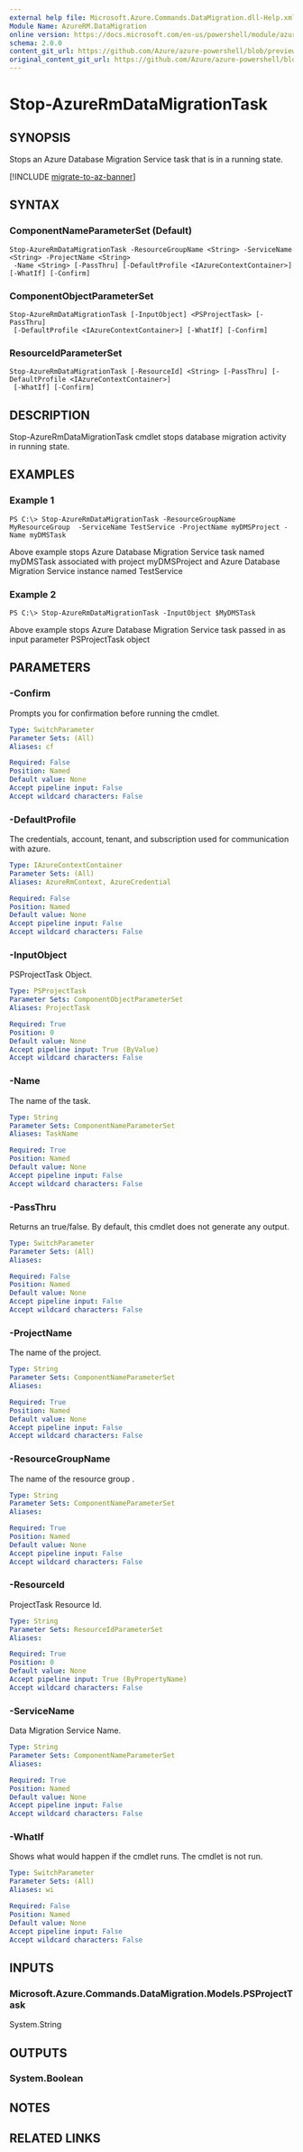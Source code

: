 ```yaml
---
external help file: Microsoft.Azure.Commands.DataMigration.dll-Help.xml
Module Name: AzureRM.DataMigration
online version: https://docs.microsoft.com/en-us/powershell/module/azurerm.datamigration/stop-azurermdatamigrationtask
schema: 2.0.0
content_git_url: https://github.com/Azure/azure-powershell/blob/preview/src/ResourceManager/DataMigration/Commands.DataMigration/help/Stop-AzureRmDataMigrationTask.md
original_content_git_url: https://github.com/Azure/azure-powershell/blob/preview/src/ResourceManager/DataMigration/Commands.DataMigration/help/Stop-AzureRmDataMigrationTask.md
---
```


# Stop-AzureRmDataMigrationTask

## SYNOPSIS
Stops an  Azure Database Migration Service task that is in a running state.

[!INCLUDE [migrate-to-az-banner](../../includes/migrate-to-az-banner.md)]

## SYNTAX

### ComponentNameParameterSet (Default)
```
Stop-AzureRmDataMigrationTask -ResourceGroupName <String> -ServiceName <String> -ProjectName <String>
 -Name <String> [-PassThru] [-DefaultProfile <IAzureContextContainer>] [-WhatIf] [-Confirm]
```

### ComponentObjectParameterSet
```
Stop-AzureRmDataMigrationTask [-InputObject] <PSProjectTask> [-PassThru]
 [-DefaultProfile <IAzureContextContainer>] [-WhatIf] [-Confirm]
```

### ResourceIdParameterSet
```
Stop-AzureRmDataMigrationTask [-ResourceId] <String> [-PassThru] [-DefaultProfile <IAzureContextContainer>]
 [-WhatIf] [-Confirm]
```

## DESCRIPTION
Stop-AzureRmDataMigrationTask cmdlet stops database migration activity in running state. 

## EXAMPLES

### Example 1
```
PS C:\> Stop-AzureRmDataMigrationTask -ResourceGroupName MyResourceGroup  -ServiceName TestService -ProjectName myDMSProject -Name myDMSTask
```

Above example stops Azure Database Migration Service task named myDMSTask associated with project myDMSProject and Azure Database Migration Service instance named TestService

### Example 2
```
PS C:\> Stop-AzureRmDataMigrationTask -InputObject $MyDMSTask
```

Above example stops Azure Database Migration Service task passed in as input parameter PSProjectTask object

## PARAMETERS

### -Confirm
Prompts you for confirmation before running the cmdlet.

```yaml
Type: SwitchParameter
Parameter Sets: (All)
Aliases: cf

Required: False
Position: Named
Default value: None
Accept pipeline input: False
Accept wildcard characters: False
```

### -DefaultProfile
The credentials, account, tenant, and subscription used for communication with azure.

```yaml
Type: IAzureContextContainer
Parameter Sets: (All)
Aliases: AzureRmContext, AzureCredential

Required: False
Position: Named
Default value: None
Accept pipeline input: False
Accept wildcard characters: False
```

### -InputObject
PSProjectTask Object.

```yaml
Type: PSProjectTask
Parameter Sets: ComponentObjectParameterSet
Aliases: ProjectTask

Required: True
Position: 0
Default value: None
Accept pipeline input: True (ByValue)
Accept wildcard characters: False
```

### -Name
The name of the task.

```yaml
Type: String
Parameter Sets: ComponentNameParameterSet
Aliases: TaskName

Required: True
Position: Named
Default value: None
Accept pipeline input: False
Accept wildcard characters: False
```

### -PassThru
Returns an true/false.
By default, this cmdlet does not generate any output.

```yaml
Type: SwitchParameter
Parameter Sets: (All)
Aliases: 

Required: False
Position: Named
Default value: None
Accept pipeline input: False
Accept wildcard characters: False
```

### -ProjectName
The name of the project.

```yaml
Type: String
Parameter Sets: ComponentNameParameterSet
Aliases: 

Required: True
Position: Named
Default value: None
Accept pipeline input: False
Accept wildcard characters: False
```

### -ResourceGroupName
The name of the resource group .

```yaml
Type: String
Parameter Sets: ComponentNameParameterSet
Aliases: 

Required: True
Position: Named
Default value: None
Accept pipeline input: False
Accept wildcard characters: False
```

### -ResourceId
ProjectTask Resource Id.

```yaml
Type: String
Parameter Sets: ResourceIdParameterSet
Aliases: 

Required: True
Position: 0
Default value: None
Accept pipeline input: True (ByPropertyName)
Accept wildcard characters: False
```

### -ServiceName
Data Migration Service Name.

```yaml
Type: String
Parameter Sets: ComponentNameParameterSet
Aliases: 

Required: True
Position: Named
Default value: None
Accept pipeline input: False
Accept wildcard characters: False
```

### -WhatIf
Shows what would happen if the cmdlet runs.
The cmdlet is not run.

```yaml
Type: SwitchParameter
Parameter Sets: (All)
Aliases: wi

Required: False
Position: Named
Default value: None
Accept pipeline input: False
Accept wildcard characters: False
```

## INPUTS

### Microsoft.Azure.Commands.DataMigration.Models.PSProjectTask
System.String


## OUTPUTS

### System.Boolean


## NOTES

## RELATED LINKS

